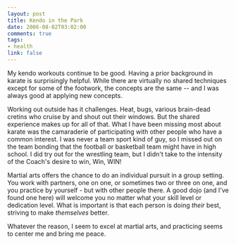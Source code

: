 ```yaml
--- 
layout: post
title: Kendo in the Park
date: 2006-08-02T03:02:00
comments: true
tags:
- health
link: false
---
```

My kendo workouts continue to be good. Having a prior background in karate is surprisingly helpful. While there are virtually no shared techniques except for some of the footwork, the concepts are the same -- and I was always good at applying new concepts.

Working out outside has it challenges. Heat, bugs, various brain-dead cretins who cruise by and shout out their windows. But the shared experience makes up for all of that. What I have been missing most about karate was the camaraderie of participating with other people who have a common interest. I was never a team sport kind of guy, so I missed out on the team bonding that the football or basketball team might have in high school. I did try out for the wrestling team, but I didn't take to the intensity of the Coach's desire to win, Win, WIN!

Martial arts offers the chance to do an individual pursuit in a group setting. You work with partners, one on one, or sometimes two or three on one, and you practice by yourself - but with other people there. A good dojo (and I've found one here) will welcome you no matter what your skill level or dedication level. What is important is that each person is doing <em>their</em> best, striving to make <em>themselves</em> better.

Whatever the reason, I seem to excel at martial arts, and practicing seems to center me and bring me peace.
